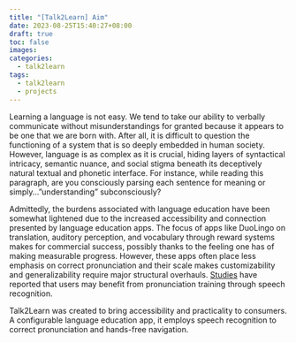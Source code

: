 ```yaml
---
title: "[Talk2Learn] Aim"
date: 2023-08-25T15:40:27+08:00
draft: true
toc: false
images:
categories:
  - talk2learn
tags:
  - talk2learn
  - projects
---
```

Learning a language is not easy. We tend to take our ability to verbally communicate without misunderstandings for granted because it appears to be one that we are born with. After all, it is difficult to question the functioning of a system that is so deeply embedded in human society. However, language is as complex as it is crucial, hiding layers of syntactical intricacy, semantic nuance, and social stigma beneath its deceptively natural textual and phonetic interface. For instance, while reading this paragraph, are you consciously parsing each sentence for meaning or simply…”understanding” subconsciously?

Admittedly, the burdens associated with language education have been somewhat lightened due to the increased accessibility and connection presented by language education apps. The focus of apps like DuoLingo on translation, auditory perception, and vocabulary through reward systems makes for commercial success, possibly thanks to the feeling one has of making measurable progress. However, these apps often place less emphasis on correct pronunciation and their scale makes customizability and generalizability require major structural overhauls. [Studies](https://www.tandfonline.com/doi/full/10.1080/09588221.2012.700315) have reported that users may benefit from pronunciation training through speech recognition.

Talk2Learn was created to bring accessibility and practicality to consumers. A configurable language education app, it employs speech recognition to correct pronunciation and hands-free navigation.